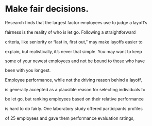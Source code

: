 # Make fair decisions.

Research ﬁnds that the largest factor employees use to judge a layoﬀ’s

fairness is the reality of who is let go. Following a straightforward

criteria, like seniority or “last in, ﬁrst out,” may make layoﬀs easier to

explain, but realistically, it’s never that simple. You may want to keep

some of your newest employees and not be bound to those who have

been with you longest.

Employee performance, while not the driving reason behind a layoﬀ,

is generally accepted as a plausible reason for selecting individuals to

be let go, but ranking employees based on their relative performance

is hard to do fairly. One laboratory study oﬀered participants proﬁles

of 25 employees and gave them performance evaluation ratings,